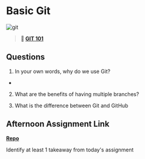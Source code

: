 # Basic Git

![git](https://git-scm.com/images/branching-illustration@2x.png)

> **📖 [GIT 101](https://codeworksacademy.com/fs-student-guide/resources/wk1/01-GIT)**

## Questions

1. In your own words, why do we use Git?
-

2. What are the benefits of having multiple branches?

3. What is the difference between Git and GitHub

## Afternoon Assignment Link

**[Repo](https://github.com/BrysonBloom/day1)**

Identify at least 1 takeaway from today's assignment
